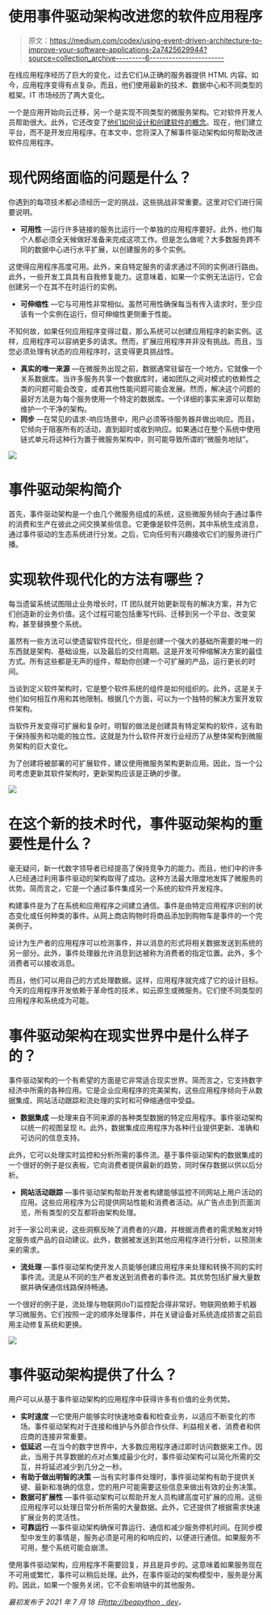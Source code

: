 # 使用事件驱动架构改进您的软件应用程序

> 原文：<https://medium.com/codex/using-event-driven-architecture-to-improve-your-software-applications-2a7425629944?source=collection_archive---------6----------------------->

在线应用程序经历了巨大的变化，过去它们从正确的服务器提供 HTML 内容。如今，应用程序变得有点复杂。而且，他们使用最新的技术、数据中心和不同类型的框架。IT 市场经历了两大变化。

一个是应用开始向云迁移，另一个是实现不同类型的微服务架构。它对软件开发人员帮助很大。此外，它还改变了[他们如何设计和创建软件的概念](https://beapython.dev/2019/12/12/how-to-develop-your-software-project-from-zero-to-launch/)。现在，他们建立平台，而不是开发应用程序。在本文中，您将深入了解事件驱动架构如何帮助改进软件应用程序。

# 现代网络面临的问题是什么？

你遇到的每项技术都必须经历一定的挑战，这些挑战非常重要。这里对它们进行简要说明。

*   **可用性** —运行许多链接的服务比运行一个单独的应用程序要好。此外，他们每个人都必须全天候做好准备来完成这项工作。但是怎么做呢？大多数服务跨不同的数据中心进行水平扩展，以创建服务的多个实例。

这使得应用程序高度可用。此外，来自特定服务的请求通过不同的实例进行路由。此外，一些开发工具具有自我修复能力。这意味着，如果一个实例无法运行，它会创建另一个在其不在时运行的实例。

*   **可伸缩性** —它与可用性非常相似。虽然可用性确保每当有传入请求时，至少应该有一个实例在运行，但可伸缩性更侧重于性能。

不知何故，如果任何应用程序变得过载，那么系统可以创建应用程序的新实例。这样，应用程序可以容纳更多的请求。然而，扩展应用程序并非没有挑战。而且，当您必须处理有状态的应用程序时，这变得更具挑战性。

*   **真实的唯一来源** —在微服务出现之前，数据通常驻留在一个地方。它就像一个关系数据库。当许多服务共享一个数据库时，诸如团队之间对模式的依赖性之类的问题可能会改变，或者其他性能问题可能会发展。然而，解决这个问题的最好方法是为每个服务使用一个特定的数据库。一个详细的事实来源可以帮助维护一个干净的架构。
*   **同步** —在常见的请求-响应场景中，用户必须等待服务器并做出响应。而且，它倾向于阻塞所有的活动，直到超时或收到响应。如果通过在整个系统中使用链式单元将这种行为置于微服务架构中，则可能导致所谓的“微服务地狱”。

![](img/6a7fa48f992caf8da497822366864832.png)

# 事件驱动架构简介

首先，事件驱动架构是一个由几个微服务组成的系统，这些微服务倾向于通过事件的消费和生产在彼此之间交换某些信息。它更像是软件范例，其中系统生成消息，通过事件驱动的生态系统进行分发。之后，它向任何有兴趣接收它们的服务进行广播。

# 实现软件现代化的方法有哪些？

每当遗留系统试图阻止业务增长时，IT 团队就开始更新现有的解决方案，并为它们创造新的业务价值。这个过程可能包括重写代码、迁移到另一个平台、改变架构，甚至替换整个系统。

虽然有一些方法可以使遗留软件现代化，但是创建一个强大的基础所需要的唯一的东西就是架构、基础设施，以及最后的交付周期。这是开发可伸缩解决方案的最佳方式。所有这些都是无声的组件，帮助你创建一个可扩展的产品，运行更长的时间。

当谈到定义软件架构时，它是整个软件系统的组件是如何组织的。此外，这是关于他们如何相互作用和其他限制。根据几个方面，可以为一个独特的解决方案开发软件架构。

当软件开发变得可扩展和复杂时，明智的做法是创建具有特定架构的软件，这有助于保持服务和功能的独立性。这就是为什么软件开发行业经历了从整体架构到微服务架构的巨大变化。

为了创建将被部署的可扩展软件，建议使用微服务架构更新应用。因此，当一个公司考虑更新其软件架构时，更新架构应该是正确的步骤。

![](img/117bc76451e5a153ca6c12948b054702.png)

# 在这个新的技术时代，事件驱动架构的重要性是什么？

毫无疑问，新一代数字领导者已经提高了保持竞争力的能力。而且，他们中的许多人已经通过利用事件驱动的架构取得了成功。这种方法最大限度地发挥了微服务的优势。简而言之，它是一个通过事件集成另一个系统的软件开发程序。

构建事件是为了在系统和应用程序之间建立通信。事件是由特定应用程序识别的状态变化或任何种类的事件。从网上商店购物时将商品添加到购物车是事件的一个完美例子。

设计为生产者的应用程序可以检测事件，并以消息的形式将相关数据发送到系统的另一部分。此外，事件处理器允许消息到达被称为消费者的指定位置。此外，多个消费者可以接收消息。

而且，他们可以用自己的方式处理数据。这样，应用程序就完成了它的设计目标。今天的应用程序开发依赖于革命性的技术，如云原生或微服务。它们使不同类型的应用程序和系统成为可能。

# 事件驱动架构在现实世界中是什么样子的？

事件驱动架构的一个有希望的方面是它非常适合现实世界。简而言之，它支持数字经济中所需的各种应用。它是企业应用程序的完美架构，这些应用程序倾向于从数据集成、网站活动跟踪和流处理的实时和可伸缩通信中受益。

*   **数据集成** —处理来自不同来源的各种类型数据的特定应用程序。事件驱动架构以统一的视图呈现 it。此外，数据集成应用程序为各种行业提供更新、准确和可访问的信息支持。

此外，它可以处理实时监控和分析所需的事件流。基于事件驱动架构的数据集成的一个很好的例子是仪表板，它向消费者提供最新的趋势，同时保存数据以供以后分析。

*   **网站活动跟踪** —事件驱动架构帮助开发者构建能够监控不同网站上用户活动的应用。这些应用程序为公司提供网站性能和消费者活动。从广告点击到页面浏览，所有类型的交互都将由架构处理。

对于一家公司来说，这些洞察反映了消费者的兴趣，并根据消费者的需求触发对特定服务或产品的自动建议。此外，数据被发送到其他应用程序进行分析，以预测未来的需求。

*   **流处理** —事件驱动架构使开发人员能够创建应用程序来处理和转换不同的实时事件流。流是从不同的生产者发送到消费者的事件流。其优势包括扩展大量数据并确保通信线路保持畅通。

一个很好的例子是，流处理与物联网(IoT)监控配合得非常好。物联网依赖于机器学习微服务。它们按照一定的顺序处理事件，并在关键设备对系统造成损害之前启用主动修复系统和更换。

![](img/a3d3b90d68d0731cdbb28121a108aae0.png)

# 事件驱动架构提供了什么？

用户可以从基于事件驱动架构的应用程序中获得许多有价值的业务优势。

*   **实时速度** —它使用户能够实时快速地查看和检查业务，以适应不断变化的市场。事件驱动架构对于连接和维护与外部合作伙伴、利益相关者、消费者和供应商的连接非常重要。
*   **低延迟** —在当今的数字世界中，大多数应用程序通过即时访问数据来工作。因此，当用于共享数据的点对点集成最少化时，事件驱动架构可以简化所需的交互，并将延迟减少到几分之一秒。
*   **有助于做出明智的决策** —当有实时事件处理时，事件驱动架构有助于提供关键、最新和准确的信息，您的用户可能需要这些信息来做出有效的业务决策。
*   **数据可扩展性** —事件驱动架构可以帮助开发人员构建高度可扩展的应用。这些应用程序可以处理日常分析所需的大量数据。此外，它还提供了根据需求快速扩展业务的灵活性。
*   **可靠运行** —事件驱动架构确保可靠运行、通信和减少服务停机时间。在同步模型中发生的事情是，服务必须是可用的和响应的，以便进行通信。如果服务不可用，整个系统可能会崩溃。

使用事件驱动架构，应用程序不需要回复，并且是异步的。这意味着如果服务现在不可用或繁忙，事件可以稍后处理。此外，在事件驱动的架构模型中，服务是分离的。因此，如果一个服务关闭，它不会影响链中的其他服务。

*最初发布于 2021 年 7 月 18 日*[*http://beapython . dev*](https://beapython.dev/2021/07/18/using-event-driven-architecture-to-improve-your-software-applications/)*。*